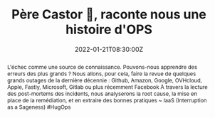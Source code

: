---
title: Père Castor 🐻, raconte nous une histoire d'OPS

event: Touraine Tech 22
event_url: https://touraine.tech/

location: Polytech'Tours
address:
  street: 64 Av. Jean Portalis
  city: Tours
  region: Centre-Val de Loire
  postcode: '37200'
  country: France

summary: Suite aux derniers incidents AWS ? Que pouvons-nous apprendre ?
abstract: "L'échec comme une source de connaissance. Pouvons-nous apprendre des erreurs des plus grands ?
Nous allons, pour cela, faire la revue de quelques grands outages de la dernière décennie : Github, Amazon, Google, OVHcloud, Apple, Fastly, Microsoft, Gitlab ou plus récemment Facebook À travers la lecture des post-mortems des incidents, nous analyserons la root cause, la mise en place de la remédiation, et en extraire des bonnes pratiques

~ IaaS (Interruption as a Sageness) #HugOps"

date: "2022-01-21T08:30:00Z"
date_end: "2022-01-21T18:30:00Z"
all_day: false

publishDate: "2021-12-21T00:00:00Z"

authors: [David Aparicio]
tags: [Cloud, SRE]

featured: false

image:
  caption: 'Crédits: [**Photo by Taylor Vick on Unsplash**](https://unsplash.com/photos/M5tzZtFCOfs)'
  focal_point: Right

links:
url_code: ""
url_pdf: ""
url_slides: ""
url_video: ""

slides: ""
projects: []
---